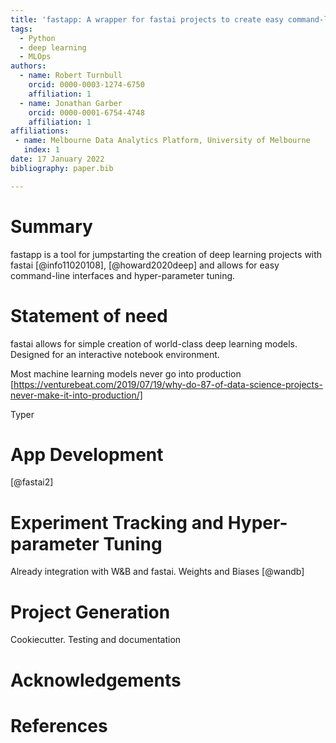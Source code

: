 ```yaml
---
title: 'fastapp: A wrapper for fastai projects to create easy command-line inferfaces and manage hyper-parameter tuning.'
tags:
  - Python
  - deep learning
  - MLOps
authors:
  - name: Robert Turnbull
    orcid: 0000-0003-1274-6750
    affiliation: 1
  - name: Jonathan Garber
    orcid: 0000-0001-6754-4748
    affiliation: 1
affiliations:
 - name: Melbourne Data Analytics Platform, University of Melbourne
   index: 1
date: 17 January 2022
bibliography: paper.bib

---
```


# Summary

fastapp is a tool for jumpstarting the creation of deep learning projects with fastai [@info11020108], [@howard2020deep] and allows for easy command-line interfaces and hyper-parameter tuning. 

# Statement of need

fastai allows for simple creation of world-class deep learning models. Designed for an interactive notebook environment. 


Most machine learning models never go into production [https://venturebeat.com/2019/07/19/why-do-87-of-data-science-projects-never-make-it-into-production/]

Typer

# App Development

[@fastai2]


# Experiment Tracking and Hyper-parameter Tuning

Already integration with W&B and fastai.
Weights and Biases [@wandb]


# Project Generation

Cookiecutter. Testing and documentation



# Acknowledgements



# References


